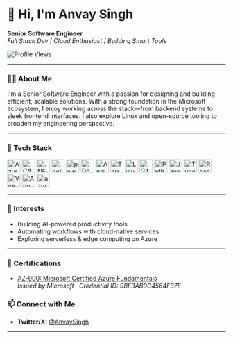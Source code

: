 # 👋 Hi, I'm Anvay Singh

**Senior Software Engineer**  
*Full Stack Dev | Cloud Enthusiast | Building Smart Tools*

![Profile Views](https://komarev.com/ghpvc/?username=anvaysingh&label=Profile%20views&color=0e75b6&style=flat)

---

### 👨‍💻 About Me

I'm a Senior Software Engineer with a passion for designing and building efficient, scalable solutions. With a strong foundation in the Microsoft ecosystem, I enjoy working across the stack—from backend systems to sleek frontend interfaces. I also explore Linux and open-source tooling to broaden my engineering perspective.

---

### 🔧 Tech Stack

<div align="left">
  <img src="https://cdn.jsdelivr.net/gh/devicons/devicon/icons/azure/azure-original.svg" height="30" alt="Azure" />
  <img src="https://cdn.jsdelivr.net/gh/devicons/devicon/icons/csharp/csharp-original.svg" height="30" alt="C#" />
  <img src="https://cdn.jsdelivr.net/gh/devicons/devicon/icons/dot-net/dot-net-original.svg" height="30" alt=".NET" />
  <img src="https://cdn.jsdelivr.net/gh/devicons/devicon@latest/icons/dotnetcore/dotnetcore-original.svg" height="30" alt=".netcore"/>
  <img src="https://cdn.jsdelivr.net/gh/devicons/devicon@latest/icons/powershell/powershell-original.svg" height="30" alt="powershell"/>        
  <img src="https://cdn.jsdelivr.net/gh/devicons/devicon@latest/icons/docker/docker-original-wordmark.svg" height="30" alt="Docker" />
  <img src="https://cdn.jsdelivr.net/gh/devicons/devicon@latest/icons/ansible/ansible-original-wordmark.svg" height="30" alt="Ansible"/>
  <img src="https://cdn.jsdelivr.net/gh/devicons/devicon@latest/icons/terraform/terraform-original-wordmark.svg" height="30" alt="Terraform"/>
  <img src="https://cdn.jsdelivr.net/gh/devicons/devicon/icons/linux/linux-original.svg" height="30" alt="Linux" />
  <img src="https://cdn.jsdelivr.net/gh/devicons/devicon/icons/git/git-original.svg" height="30" alt="Git" />
  <img src="https://cdn.jsdelivr.net/gh/devicons/devicon/icons/python/python-original.svg" height="30" alt="Python" />
  <img src="https://cdn.jsdelivr.net/gh/devicons/devicon/icons/javascript/javascript-original.svg" height="30" alt="JavaScript" />
  <img src="https://cdn.jsdelivr.net/gh/devicons/devicon/icons/typescript/typescript-original.svg" height="30" alt="TypeScript" />
  <img src="https://cdn.jsdelivr.net/gh/devicons/devicon/icons/react/react-original.svg" height="30" alt="React" />
  <img src="https://cdn.jsdelivr.net/gh/devicons/devicon/icons/vuejs/vuejs-original.svg" height="30" alt="Vue" />
  <img src="https://cdn.jsdelivr.net/gh/devicons/devicon@latest/icons/angular/angular-original.svg"  height="30" alt="Angular"/>
  <img src="https://cdn.jsdelivr.net/gh/devicons/devicon@latest/icons/azuresqldatabase/azuresqldatabase-original.svg" height="30" alt="azureSQL"/>       
          
</div>

---

### 🚀 Interests

- Building AI-powered productivity tools  
- Automating workflows with cloud-native services  
- Exploring serverless & edge computing on Azure


---

### 🏅 Certifications

- [AZ-900: Microsoft Certified Azure Fundamentals](https://www.credly.com/badges/1225e707-0c02-4711-b8cc-3104b73cfea2)  
  *Issued by Microsoft · Credential ID: 9BE3AB9C4564F37E*



<!--
### 📊 GitHub Stats

![Anvay's GitHub Stats](https://github-readme-stats.vercel.app/api?username=anvaysingh&show_icons=true&theme=default&hide_title=true)

---
-->

### 📫 Connect with Me

- **Twitter/X:** [@AnvaySingh](https://twitter.com/AnvaySingh)

---

<!--
**anvaysingh/anvaysingh** is a ✨ special ✨ GitHub profile README.
-->
